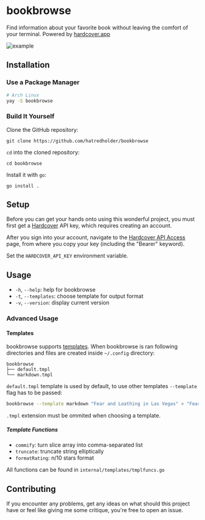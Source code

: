 # bookbrowse

Find information about your favorite book without leaving the comfort of your terminal. Powered by [hardcover.app](https://hardcover.app/)

![example](docs/example.gif)

## Installation

### Use a Package Manager

```sh
# Arch Linux
yay -S bookbrowse
```

### Build It Yourself

Clone the GitHub repository:

```
git clone https://github.com/hatredholder/bookbrowse
```

`cd` into the cloned repository:

```
cd bookbrowse
```

Install it with `go`:

```
go install .
```

## Setup

Before you can get your hands onto using this wonderful project, you must first get a [Hardcover](https://hardcover.app/) API key, which requires creating an account.

After you sign into your account, navigate to the [Hardcover API Access](https://hardcover.app/account/api) page, from where you copy your key (including the "Bearer" keyword).

Set the `HARDCOVER_API_KEY` environment variable.

## Usage

- `-h`, `--help`: help for bookbrowse
- `-t`, `--templates`: choose template for output format
- `-v`, `--version`: display current version

### Advanced Usage

#### Templates

bookbrowse supports [templates](https://pkg.go.dev/text/template). When bookbrowse is ran following directories and files are created inside `~/.config` directory:

```
bookbrowse
├── default.tmpl
└── markdown.tmpl
```

`default.tmpl` template is used by default, to use other templates `--template` flag has to be passed:

```sh
bookbrowse --template markdown "Fear and Loathing in Las Vegas" > "Fear and Loathing in Las Vegas".md
```

`.tmpl` extension must be ommited when choosing a template.

##### Template Functions

- `commify`: turn slice array into comma-separated list
- `truncate`: truncate string elliptically
- `formatRating`: n/10 stars format

All functions can be found in `internal/templates/tmplfuncs.go`

## Contributing

If you encounter any problems, get any ideas on what should this project have or feel like giving me some critique, you're free to open an issue.
